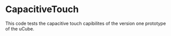 CapacitiveTouch
===============

This code tests the capacitive touch capibilites of the version one prototype of the uCube.
